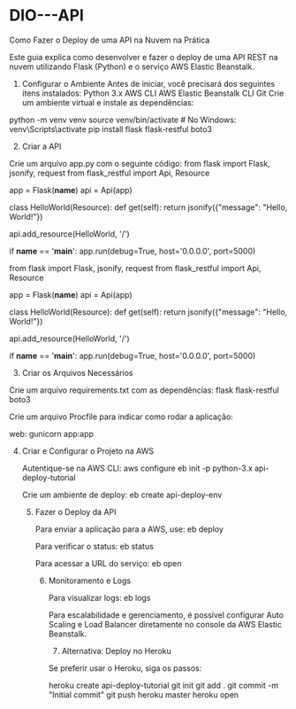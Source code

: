 # DIO---API
Como Fazer o Deploy de uma API na Nuvem na Prática

Este guia explica como desenvolver e fazer o deploy de uma API REST na nuvem utilizando Flask (Python) e o serviço AWS Elastic Beanstalk.

1. Configurar o Ambiente
Antes de iniciar, você precisará dos seguintes itens instalados:
Python 3.x
AWS CLI
AWS Elastic Beanstalk CLI
Git
Crie um ambiente virtual e instale as dependências:

python -m venv venv
source venv/bin/activate  # No Windows: venv\Scripts\activate
pip install flask flask-restful boto3

2. Criar a API

Crie um arquivo app.py com o seguinte código:
from flask import Flask, jsonify, request
from flask_restful import Api, Resource

app = Flask(__name__)
api = Api(app)

class HelloWorld(Resource):
    def get(self):
        return jsonify({"message": "Hello, World!"})

api.add_resource(HelloWorld, '/')

if __name__ == '__main__':
    app.run(debug=True, host='0.0.0.0', port=5000)

    

from flask import Flask, jsonify, request
from flask_restful import Api, Resource

app = Flask(__name__)
api = Api(app)

class HelloWorld(Resource):
    def get(self):
        return jsonify({"message": "Hello, World!"})

api.add_resource(HelloWorld, '/')

if __name__ == '__main__':
    app.run(debug=True, host='0.0.0.0', port=5000)

3. Criar os Arquivos Necessários

Crie um arquivo requirements.txt com as dependências:
flask
flask-restful
boto3

Crie um arquivo Procfile para indicar como rodar a aplicação:

web: gunicorn app:app

4. Criar e Configurar o Projeto na AWS

   Autentique-se na AWS CLI:
   aws configure
   eb init -p python-3.x api-deploy-tutorial

   Crie um ambiente de deploy:
   eb create api-deploy-env

   5. Fazer o Deploy da API

      Para enviar a aplicação para a AWS, use:
      eb deploy

      Para verificar o status:
      eb status

      Para acessar a URL do serviço:
      eb open

      6. Monitoramento e Logs

         Para visualizar logs:
         eb logs

         Para escalabilidade e gerenciamento, é possível configurar Auto Scaling e Load Balancer diretamente no console da AWS Elastic Beanstalk.

         7. Alternativa: Deploy no Heroku
        
         Se preferir usar o Heroku, siga os passos:

         heroku create api-deploy-tutorial
git init
git add .
git commit -m "Initial commit"
git push heroku master
heroku open

